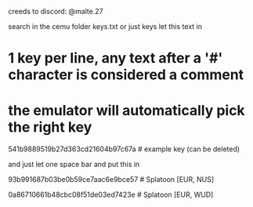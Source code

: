 creeds to discord: @malte.27

search in the cemu folder keys.txt or just keys let this text in 

# 1 key per line, any text after a '#' character is considered a comment

# the emulator will automatically pick the right key

541b9889519b27d363cd21604b97c67a # example key (can be deleted)





and just let one space bar and put this in




93b991687b03be0b59ce7aac6e9bce57 # Splatoon [EUR, NUS]

0a86710661b48cbc08f51de03ed7423e # Splatoon [EUR, WUD]
